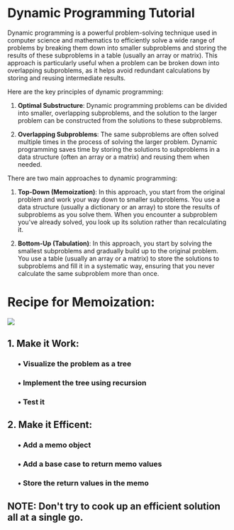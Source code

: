 # Dynamic Programming Tutorial

Dynamic programming is a powerful problem-solving technique used in computer science and mathematics to efficiently solve a wide range of problems by breaking them down into smaller subproblems and storing the results of these subproblems in a table (usually an array or matrix). This approach is particularly useful when a problem can be broken down into overlapping subproblems, as it helps avoid redundant calculations by storing and reusing intermediate results.

Here are the key principles of dynamic programming:

1. **Optimal Substructure**: Dynamic programming problems can be divided into smaller, overlapping subproblems, and the solution to the larger problem can be constructed from the solutions to these subproblems.

2. **Overlapping Subproblems**: The same subproblems are often solved multiple times in the process of solving the larger problem. Dynamic programming saves time by storing the solutions to subproblems in a data structure (often an array or a matrix) and reusing them when needed.

There are two main approaches to dynamic programming:

1. **Top-Down (Memoization)**: In this approach, you start from the original problem and work your way down to smaller subproblems. You use a data structure (usually a dictionary or an array) to store the results of subproblems as you solve them. When you encounter a subproblem you've already solved, you look up its solution rather than recalculating it.

2. **Bottom-Up (Tabulation)**: In this approach, you start by solving the smallest subproblems and gradually build up to the original problem. You use a table (usually an array or a matrix) to store the solutions to subproblems and fill it in a systematic way, ensuring that you never calculate the same subproblem more than once.


# Recipe for Memoization:
![](https://media.giphy.com/media/qSSXa4mGxZGwNhG934/giphy.gif)


## 1. Make it Work: <br>
### &nbsp; &nbsp; &nbsp; • Visualize the problem as a tree <br>
### &nbsp; &nbsp; &nbsp; • Implement the tree using recursion <br>
### &nbsp; &nbsp; &nbsp; • Test it  <br>

## 2. Make it Efficent:
### &nbsp; &nbsp; &nbsp; • Add a memo object
### &nbsp; &nbsp; &nbsp; • Add a base case to return memo values
### &nbsp; &nbsp; &nbsp; • Store the return values in the memo

## NOTE: Don't try to cook up an efficient solution all at a single go.
